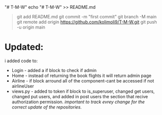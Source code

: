 "# T-M-W"
echo "# T-M-W" >> README.md
>git add README.md
>git commit -m "first commit"
git branch -M main
git remote add origin https://github.com/kolimoli9/T-M-W.git
>git push -u origin main
# Updated:
i added code to: 
* Login - added a if block to check if admin
* Home - instead of returning the book flights it will return admin page
* Airline - if block arround all of the component-cant be accessed if not airlineUser
* views.py - added to token if block to is_superuser, changed get users, changed put users, and added in post users the section that recive authorization permission.
*important to track evrey change for the correct update of the repositories.*
